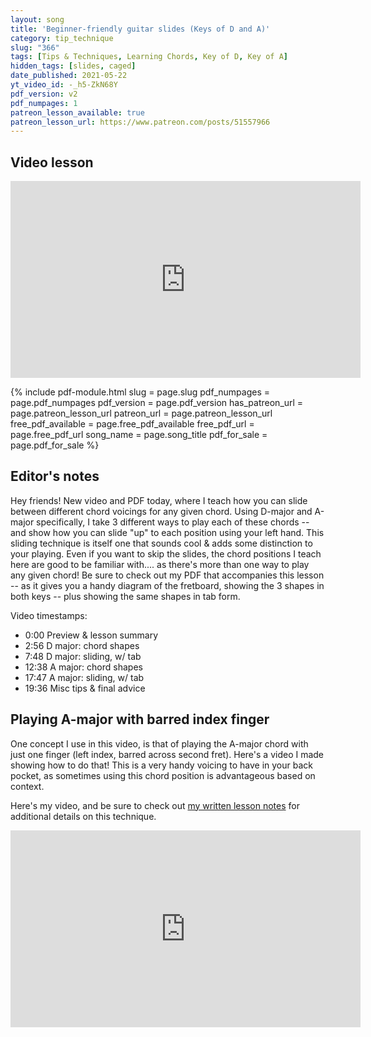 ```yaml
---
layout: song
title: 'Beginner-friendly guitar slides (Keys of D and A)'
category: tip_technique
slug: "366"
tags: [Tips & Techniques, Learning Chords, Key of D, Key of A]
hidden_tags: [slides, caged]
date_published: 2021-05-22
yt_video_id: -_h5-ZkN68Y
pdf_version: v2
pdf_numpages: 1
patreon_lesson_available: true
patreon_lesson_url: https://www.patreon.com/posts/51557966
---
```





## Video lesson

<iframe width="560" height="315" src="https://www.youtube.com/embed/{{page.yt_video_id}}" frameborder="0" allow="accelerometer; autoplay; encrypted-media; gyroscope; picture-in-picture" allowfullscreen></iframe>

{% include pdf-module.html slug = page.slug pdf_numpages = page.pdf_numpages pdf_version = page.pdf_version has_patreon_url = page.patreon_lesson_url patreon_url = page.patreon_lesson_url free_pdf_available = page.free_pdf_available free_pdf_url = page.free_pdf_url song_name = page.song_title pdf_for_sale = page.pdf_for_sale %}

## Editor's notes

Hey friends! New video and PDF today, where I teach how you can slide between different chord voicings for any given chord. Using D-major and A-major specifically, I take 3 different ways to play each of these chords -- and show how you can slide "up" to each position using your left hand. This sliding technique is itself one that sounds cool & adds some distinction to your playing. Even if you want to skip the slides, the chord positions I teach here are good to be familiar with.... as there's more than one way to play any given chord! Be sure to check out my PDF that accompanies this lesson -- as it gives you a handy diagram of the fretboard, showing the 3 shapes in both keys -- plus showing the same shapes in tab form.

Video timestamps:

- 0:00 Preview & lesson summary
- 2:56 D major: chord shapes
- 7:48 D major: sliding, w/ tab
- 12:38 A major: chord shapes
- 17:47 A major: sliding, w/ tab
- 19:36 Misc tips & final advice

## Playing A-major with barred index finger

One concept I use in this video, is that of playing the A-major chord with just one finger (left index, barred across second fret). Here's a video I made showing how to do that! This is a very handy voicing to have in your back pocket, as sometimes using this chord position is advantageous based on context.

Here's my video, and be sure to check out [my written lesson notes](https://playsongnotes.com/lessons/46/) for additional details on this technique.

<iframe width="560" height="315" src="https://www.youtube.com/embed/wUrKhHAT0Fk" frameborder="0" allow="accelerometer; autoplay; encrypted-media; gyroscope; picture-in-picture" allowfullscreen></iframe>
